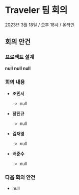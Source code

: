 # Traveler 팀 회의
2023년 3월 18일 / 오후 18시 / 온라인

## 회의 안건

### **프로젝트 설계**
**null**
**null**
**null**

### **회의 내용**
- **조민서**
  - null
  
- **장진규**
  - null
    
- **김재영**
  - null
  
- **배준수**
  - null
  
### **다음 회의 안건**
  - null

